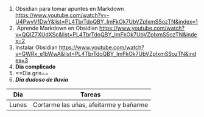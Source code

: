 1. Obsidian para tomar apuntes en Markdown https://www.youtube.com/watch?v=-U4PwvV1DwY&list=PL4TbrTdoQBY_ImFkOk7UbVZpIxmSSozTN&index=1
2.   Aprende Markdown en Obsidian https://www.youtube.com/watch?v=QQIZ7XUdXSc&list=PL4TbrTdoQBY_ImFkOk7UbVZpIxmSSozTN&index=2
3. Instalar Obsidian https://www.youtube.com/watch?v=GWRx_e1bWwA&list=PL4TbrTdoQBY_ImFkOk7UbVZpIxmSSozTN&index=3
4. **Dia complicado**
5. ==Dia gris==
6. ***Dia dudoso de lluvia***

| Dia   | Tareas |
| ----- | ------ |
| Lunes | Cortarme las uñas, afeitarme y bañarme        |